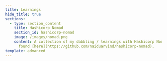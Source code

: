 ```yaml
---
title: Learnings
hide_title: true
sections:
  - type: section_content
    title: Hashicorp Nomad
    section_id: hashicorp-nomad
    image: /images/nomad.png
    content: A collection of my dabbling / learnings with Hashicorp Nomad can be
      found [here](https://github.com/naiduarvind/hashicorp-nomad).
template: advanced
---
```


